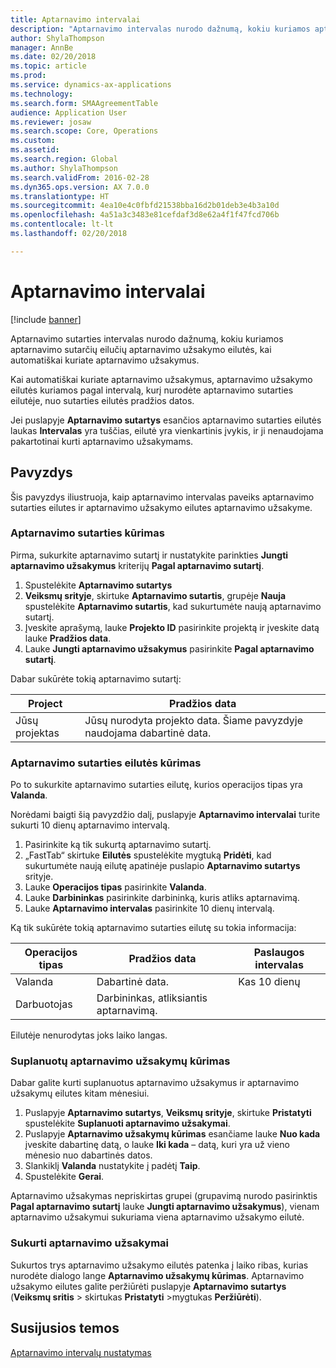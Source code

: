 ```yaml
---
title: Aptarnavimo intervalai
description: "Aptarnavimo intervalas nurodo dažnumą, kokiu kuriamos aptarnavimo sutarčių eilučių aptarnavimo užsakymo eilutės, kai kuriate aptarnavimo užsakymus."
author: ShylaThompson
manager: AnnBe
ms.date: 02/20/2018
ms.topic: article
ms.prod: 
ms.service: dynamics-ax-applications
ms.technology: 
ms.search.form: SMAAgreementTable
audience: Application User
ms.reviewer: josaw
ms.search.scope: Core, Operations
ms.custom: 
ms.assetid: 
ms.search.region: Global
ms.author: ShylaThompson
ms.search.validFrom: 2016-02-28
ms.dyn365.ops.version: AX 7.0.0
ms.translationtype: HT
ms.sourcegitcommit: 4ea10e4c0fbfd21538bba16d2b01deb3e4b3a10d
ms.openlocfilehash: 4a51a3c3483e81cefdaf3d8e62a4f1f47fcd706b
ms.contentlocale: lt-lt
ms.lasthandoff: 02/20/2018

---
```


# <a name="service-intervals"></a>Aptarnavimo intervalai

[!include [banner](../includes/banner.md)]

Aptarnavimo sutarties intervalas nurodo dažnumą, kokiu kuriamos aptarnavimo sutarčių eilučių aptarnavimo užsakymo eilutės, kai automatiškai kuriate aptarnavimo užsakymus.

Kai automatiškai kuriate aptarnavimo užsakymus, aptarnavimo užsakymo eilutės kuriamos pagal intervalą, kurį nurodėte aptarnavimo sutarties eilutėje, nuo sutarties eilutės pradžios datos.

Jei puslapyje **Aptarnavimo sutartys** esančios aptarnavimo sutarties eilutės laukas **Intervalas** yra tuščias, eilutė yra vienkartinis įvykis, ir ji nenaudojama pakartotinai kurti aptarnavimo užsakymams.

## <a name="example"></a>Pavyzdys

Šis pavyzdys iliustruoja, kaip aptarnavimo intervalas paveiks aptarnavimo sutarties eilutes ir aptarnavimo užsakymo eilutes aptarnavimo užsakyme.

### <a name="create-a-service-agreement"></a>Aptarnavimo sutarties kūrimas

Pirma, sukurkite aptarnavimo sutartį ir nustatykite parinkties **Jungti aptarnavimo užsakymus** kriterijų **Pagal aptarnavimo sutartį**.

1. Spustelėkite **Aptarnavimo sutartys**
2. **Veiksmų srityje**, skirtuke **Aptarnavimo sutartis**, grupėje **Nauja** spustelėkite **Aptarnavimo sutartis**, kad sukurtumėte naują aptarnavimo sutartį.
3. Įveskite aprašymą, lauke **Projekto ID** pasirinkite projektą ir įveskite datą lauke **Pradžios data**.
4. Lauke **Jungti aptarnavimo užsakymus** pasirinkite **Pagal aptarnavimo sutartį**.

Dabar sukūrėte tokią aptarnavimo sutartį:

| Project      | Pradžios data                                                                         |
|--------------|------------------------------------------------------------------------------------|
| Jūsų projektas | Jūsų nurodyta projekto data. Šiame pavyzdyje naudojama dabartinė data. |

### <a name="create-a-service-agreement-line"></a>Aptarnavimo sutarties eilutės kūrimas

Po to sukurkite aptarnavimo sutarties eilutę, kurios operacijos tipas yra **Valanda**.

Norėdami baigti šią pavyzdžio dalį, puslapyje **Aptarnavimo intervalai** turite sukurti 10 dienų aptarnavimo intervalą. 

1. Pasirinkite ką tik sukurtą aptarnavimo sutartį. 
2. „FastTab“ skirtuke **Eilutės** spustelėkite mygtuką **Pridėti**, kad sukurtumėte naują eilutę apatinėje puslapio **Aptarnavimo sutartys** srityje.
3. Lauke **Operacijos tipas** pasirinkite **Valanda**.
4. Lauke **Darbininkas** pasirinkite darbininką, kuris atliks aptarnavimą.
5. Lauke **Aptarnavimo intervalas** pasirinkite 10 dienų intervalą.

Ką tik sukūrėte tokią aptarnavimo sutarties eilutę su tokia informacija:

| Operacijos tipas | Pradžios data                               | Paslaugos intervalas |
|------------------|------------------------------------------|------------------|
| Valanda             | Dabartinė data.                        | Kas 10 dienų    |
| Darbuotojas           | Darbininkas, atliksiantis aptarnavimą. |                  |

Eilutėje nenurodytas joks laiko langas. 

### <a name="create-planned-service-orders"></a>Suplanuotų aptarnavimo užsakymų kūrimas

Dabar galite kurti suplanuotus aptarnavimo užsakymus ir aptarnavimo užsakymų eilutes kitam mėnesiui.

1. Puslapyje **Aptarnavimo sutartys**, **Veiksmų srityje**, skirtuke **Pristatyti** spustelėkite **Suplanuoti aptarnavimo užsakymai**.
2. Puslapyje **Aptarnavimo užsakymų kūrimas** esančiame lauke **Nuo kada** įveskite dabartinę datą, o lauke **Iki kada** – datą, kuri yra už vieno mėnesio nuo dabartinės datos.
3. Slankiklį **Valanda** nustatykite į padėtį **Taip**. 
4. Spustelėkite **Gerai**.

Aptarnavimo užsakymas nepriskirtas grupei (grupavimą nurodo pasirinktis **Pagal aptarnavimo sutartį** lauke **Jungti aptarnavimo užsakymus**), vienam aptarnavimo užsakymui sukuriama viena aptarnavimo užsakymo eilutė.

### <a name="service-orders-created"></a>Sukurti aptarnavimo užsakymai

Sukurtos trys aptarnavimo užsakymo eilutės patenka į laiko ribas, kurias nurodėte dialogo lange **Aptarnavimo užsakymų kūrimas**. Aptarnavimo užsakymo eilutes galite peržiūrėti puslapyje **Aptarnavimo sutartys** (**Veiksmų sritis** \> skirtukas **Pristatyti** \>mygtukas **Peržiūrėti**).

## <a name="related-topics"></a>Susijusios temos

[Aptarnavimo intervalų nustatymas](set-up-service-intervals.md)  


